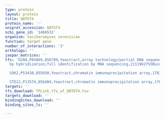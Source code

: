 ```yaml
---
type: protein
layout: protein
title: Q8TGT4
protein_name: '-'
uniprot_accession: Q8TGT4
ncbi_gene_id: '1466532'
organism: Saccharomyces cerevisiae
function: target gene
number_of_interactions: '3'
orthologs: ''
jaspar_matrices: ''
tfs: 'GCN4,P03069,856709,Yeastract,array technology/partial DNA sequence identification
  by hybridization;full identification by RNA sequencing,21119627%5Buid%5D+OR+24170807%5Buid%5D+OR+30354837%5Buid%5D,No

  SOK2,P53438,855030,Yeastract,chromatin immunoprecipitation array,17638031%5Buid%5D+OR+24170807%5Buid%5D,No

  STE12,P13574,856484,Yeastract,chromatin immunoprecipitation array,17638031%5Buid%5D+OR+24170807%5Buid%5D,No'
targets: ''
tfs_download: TFLink_tfs_of_Q8TGT4.tsv
targets_download: ''
bindingSites_download: ''
binding_sites_ls: ''

---
```

